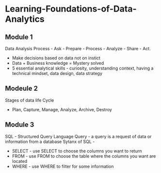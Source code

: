# Learning-Foundations-of-Data-Analytics

## Module 1
Data Analysis Process - Ask - Prepare - Process - Analyze - Share - Act.
- Make decisions based on data not on instict
- Data + Business knowledge = Mystery solved
- 5 essential analytical skills - curiosity, understanding context, having a technical mindset, data design, data strategy


## Modeule 2
Stages of data life Cycle
- Plan, Capture, Manage, Analyze, Archive, Destroy


## Module 3
SQL - Structured Query Language
Query - a query is a request of data or information from a database
Sytanx of SQL -
- SELECT - use SELECT to choose the columns you want to return
- FROM - use FROM to choose the table where the columns you want are located
- WHERE - use WHERE to filter for some information

